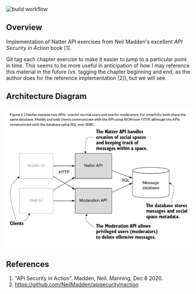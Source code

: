 ![build workflow](https://github.com/jelaiw/natter-api/actions/workflows/pr_build.yml/badge.svg)
## Overview
Implementation of Natter API exercises from Neil Madden's excellent *API Security in Action* book [1].

Git tag each chapter exercise to make it easier to jump to a particular point in time. This seems to be more useful in anticipation of how I may reference this material in the future (vs. tagging the chapter beginning and end, as the author does for the reference implementation [2]), but we will see.

## Architecture Diagram
<img src="figure_2-1.png" width=640>

## References
1. "API Security in Action". Madden, Neil. Manning, Dec 8 2020.
2. https://github.com/NeilMadden/apisecurityinaction
